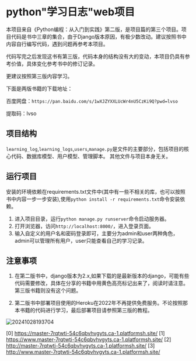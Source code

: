 # python"学习日志"web项目

本项目来自《Python编程：从入门到实践》第二版，是项目篇的第三个项目。项目代码是书中三章的集合，由于Django版本原因，有极少数改动。建议按照书中内容自行编写代码，遇到问题再参考本项目。

代码写完之后发现这书有第三版，代码本身的结构没有大的变动，本项目仍具有参考价值，具体变化参考书中的修订记录。

更建议按照第三版内容学习。

下面是两版书籍的下载地址：

百度网盘：`https://pan.baidu.com/s/1wXJZYXXLUcWr4nU5CzKi9Q?pwd=lvso`

提取码：lvso

## 项目结构

`learning_log`,`learning_logs`,`users`,`manage.py`是文件的主要部分，包括项目的核心代码、数据库模型、用户模型、管理脚本。
其他文件与项目本身无关。

## 运行项目

安装的环境依赖在requirements.txt文件中(其中有一些不相关的库，也可以按照书中内容一步一步安装),使用`python install -r requirements.txt`命令安装依赖。

1. 进入项目目录，运行`python manage.py runserver`命令启动服务器。
2. 打开浏览器，访问`http://localhost:8000/`，进入登录页面。
3. 输入自定义的用户名和密码登录即可，主要分为admin和user两种角色，admin可以管理所有用户，user只能查看自己的学习记录。

## 注意事项

1. 在第二版书中，django版本为2.x,如果下载的是最新版本的django，可能有些代码需要修改，具体在分享的书籍中用黄色高亮标记出来了，阅读时请注意。第三版书籍则没有这个问题。

2. 第二版书中部署项目使用的Heroku在2022年不再提供免费服务。不论按照那本书籍的代码进行学习，最后部署项目请参照第三版的教程。


![20241028193704](https://fuyunyou-note.oss-cn-wuhan-lr.aliyuncs.com/typora-user-images/20241028193704.png)

  [0] https://master-7rqtwti-54c6qbvhvgyts.ca-1.platformsh.site/
  [1] https://www.master-7rqtwti-54c6qbvhvgyts.ca-1.platformsh.site/
  [2] http://master-7rqtwti-54c6qbvhvgyts.ca-1.platformsh.site/
  [3] http://www.master-7rqtwti-54c6qbvhvgyts.ca-1.platformsh.site/